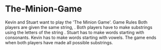 # The-Minion-Game
Kevin and Stuart want to play the 'The Minion Game'.  Game Rules  Both players are given the same string, . Both players have to make substrings using the letters of the string . Stuart has to make words starting with consonants. Kevin has to make words starting with vowels. The game ends when both players have made all possible substrings. 
